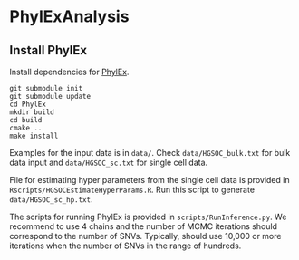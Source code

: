 # PhylExAnalysis

## Install PhylEx
Install dependencies for [PhylEx](https://github.com/junseonghwan/PhylEx).
```
git submodule init
git submodule update
cd PhylEx
mkdir build
cd build
cmake ..
make install
```

Examples for the input data is in `data/`. Check `data/HGSOC_bulk.txt` for bulk data input and `data/HGSOC_sc.txt` for single cell data.

File for estimating hyper parameters from the single cell data is provided in `Rscripts/HGSOCEstimateHyperParams.R`.
Run this script to generate `data/HGSOC_sc_hp.txt`.

The scripts for running PhylEx is provided in `scripts/RunInference.py`.
We recommend to use 4 chains and the number of MCMC iterations should correspond to the number of SNVs. 
Typically, should use 10,000 or more iterations when the number of SNVs in the range of hundreds.
